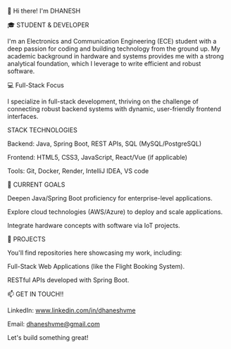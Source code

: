 👋 Hi there! I'm DHANESH

🎓 STUDENT & DEVELOPER

I'm an Electronics and Communication Engineering (ECE) student with a deep passion for coding and building technology from the ground up. My academic background in hardware and systems provides me with a strong analytical foundation, which I leverage to write efficient and robust software.


💻 Full-Stack Focus

I specialize in full-stack development, thriving on the challenge of connecting robust backend systems with dynamic, user-friendly frontend interfaces.


STACK TECHNOLOGIES

Backend:	Java, Spring Boot, REST APIs, SQL (MySQL/PostgreSQL)

Frontend:	HTML5, CSS3, JavaScript, React/Vue (if applicable)

Tools:	Git, Docker, Render, IntelliJ IDEA, VS code


🌱 CURRENT GOALS

Deepen Java/Spring Boot proficiency for enterprise-level applications.

Explore cloud technologies (AWS/Azure) to deploy and scale applications.

Integrate hardware concepts with software via IoT projects.

🚀 PROJECTS

You'll find repositories here showcasing my work, including:

Full-Stack Web Applications (like the Flight Booking System).

RESTful APIs developed with Spring Boot.


📫 GET IN TOUCH!!

LinkedIn: www.linkedin.com/in/dhaneshvme

Email: dhaneshvme@gmail.com

Let's build something great!
